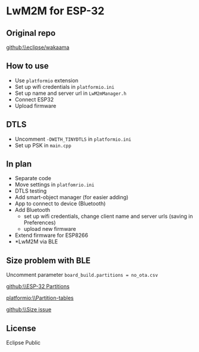 # LwM2M for ESP-32

## Original repo

[github:\\\eclipse/wakaama](https://github.com/eclipse/wakaama)

## How to use

* Use `platformio` extension
* Set up wifi credentials in `platformio.ini`
* Set up name and server url in `LwM2mManager.h`
* Connect ESP32
* Upload firmware


## DTLS

* Uncomment `-DWITH_TINYDTLS` in `platformio.ini`
* Set up PSK in `main.cpp`

<!-- Just uncomment flag `-DWITH_BLE `  -->

## In plan

* Separate code
* Move settings in `platfomrio.ini`
* DTLS testing
* Add smart-object manager (for easier adding)
* App to connect to device (Bluetooth)
* Add Bluetooth
  * set up wifi credentials, change client name and server urls (saving in Preferences)
  * upload new firmware
* Extend firmware for ESP8266
* \*LwM2M via BLE 

## Size problem with BLE

Uncomment parameter `board_build.partitions = no_ota.csv`

[github:\\\ESP-32 Partitions](https://github.com/espressif/arduino-esp32/tree/master/tools/partitions)

[platformio:\\\Partition-tables](https://docs.platformio.org/en/latest/platforms/espressif32.html#partition-tables)

[github:\\\Size issue](https://github.com/espressif/arduino-esp32/issues/1075#issuecomment-459393220)

## License

Eclipse Public